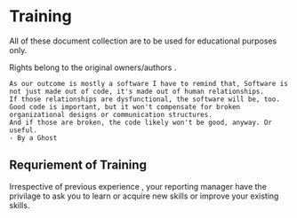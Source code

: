 # Training

All of these document collection are to be used for educational purposes only. 

Rights belong to the original owners/authors . 

    As our outcome is mostly a software I have to remind that, Software is not just made out of code, it's made out of human relationships. 
    If those relationships are dysfunctional, the software will be, too. Good code is important, but it won't compensate for broken organizational designs or communication structures. 
    And if those are broken, the code likely won't be good, anyway. Or useful.
    - By a Ghost 
## Requriement of Training

Irrespective of previous experience , your reporting manager have the privilage to ask you to learn or acquire new skills or improve your existing skills.
